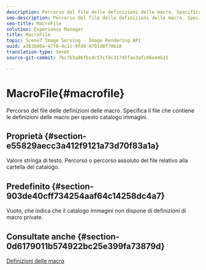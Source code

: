 ```yaml
---
description: Percorso del file delle definizioni delle macro. Specifica il file che contiene le definizioni delle macro per questo catalogo immagini.
seo-description: Percorso del file delle definizioni delle macro. Specifica il file che contiene le definizioni delle macro per questo catalogo immagini.
seo-title: MacroFile
solution: Experience Manager
title: MacroFile
topic: Scene7 Image Serving - Image Rendering API
uuid: a383b00a-47f8-4c1c-9fd0-0701d8f78b18
translation-type: tm+mt
source-git-commit: 7bc7b3a86fbcdc57cfdc31745fae3afc06e44b15

---
```



# MacroFile{#macrofile}

Percorso del file delle definizioni delle macro. Specifica il file che contiene le definizioni delle macro per questo catalogo immagini.

## Proprietà {#section-e55829aecc3a412f9121a73d70f83a1a}

Valore stringa di testo. Percorso o percorso assoluto del file relativo alla cartella del catalogo.

## Predefinito {#section-903de40cff734254aaf64c14258dc4a7}

Vuoto, che indica che il catalogo immagini non dispone di definizioni di macro private.

## Consultate anche {#section-0d6179011b574922bc25e399fa73879d}

[Definizioni delle macro](../../../../../is-api/image-catalog/image-serving-api-ref/c-image-catalog-reference/c-macro-definition-reference/c-macro-definition-reference.md#concept-5ec73f7636c1496fba1e94094e694e79)
